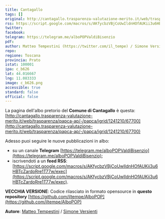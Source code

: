 ```yaml
---
title: Cantagallo
tags: []
original: http://cantagallo.trasparenza-valutazione-merito.it/web/trasparenza/papca-ap/-/papca/igrid/1241210/67700
rss: https://script.google.com/macros/s/AKfycbzVBjCoUwIldnHOfAUKii3u6HBTcZardoRre1T77w/exec
twitter: 
facebook: 
telegram: https://telegram.me/alboPOPValdiBisenzio
pdf: 
author: Matteo Tempestini (https://twitter.com/il_tempe) / Simone Versienti (https://www.facebook.com/simone.versienti)
repo: 
regione: Toscana
provincia: Prato
istat: 100001
ipa: c_b626
lat: 44.016667
lng: 11.083333
image: c_b626.png
accessible: true
standard: false
official: false
---
```


La pagina dell'albo pretorio del **Comune di Cantagallo** è questa: [http://cantagallo.trasparenza-valutazione-merito.it/web/trasparenza/papca-ap/-/papca/igrid/1241210/67700](http://cantagallo.trasparenza-valutazione-merito.it/web/trasparenza/papca-ap/-/papca/igrid/1241210/67700)

Adesso puoi seguire le nuove pubblicazioni in albo:

* su un canale **Telegram** [https://telegram.me/alboPOPValdiBisenzio](https://telegram.me/alboPOPValdiBisenzio);
* iscrivendoti a un **feed RSS**: [https://script.google.com/macros/s/AKfycbzVBjCoUwIldnHOfAUKii3u6HBTcZardoRre1T77w/exec](https://script.google.com/macros/s/AKfycbzVBjCoUwIldnHOfAUKii3u6HBTcZardoRre1T77w/exec).

**VECCHIA VERSIONE**: Codice rilasciato in formato opensource in **questo repository** [https://github.com/iltempe/AlboPOP](https://github.com/iltempe/AlboPOP)

**Autore**: [Matteo Tempestini](https://twitter.com/il_tempe) / [Simone Versienti](https://www.facebook.com/simone.versienti)
